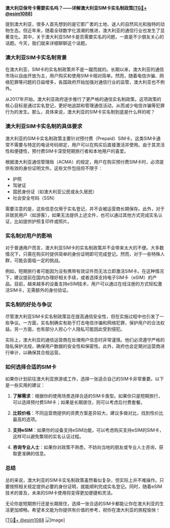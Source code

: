 **澳大利亞保号卡需要实名吗？——详解澳大利亚SIM卡实名制政策[[TG💪+ @esim1088](https://t.me/s/esim1088)]**

提到澳大利亚，很多人首先想到的是它那广袤的土地、迷人的自然风光和独特的动物生态。但近年来，随着全球数字化浪潮的推进，澳大利亚的通信行业也发生了显著变化。其中，关于澳大利亚SIM卡是否需要实名的问题，一直是不少朋友关心的话题。今天，我们就来详细聊聊这个话题。

### 澳大利亚SIM卡实名制背景

在澳大利亚，SIM卡的实名制政策并不是一蹴而就的。长期以来，澳大利亚的通信市场以自由开放为主，用户购买和使用SIM卡相对简单。然而，随着电信诈骗、网络犯罪等问题的日益增多，各国政府开始加强对通信行业的监管，澳大利亚也不例外。

从2017年开始，澳大利亚政府逐步推行了更严格的通信实名制政策。这项政策的核心目标是通过实名登记，更好地追踪和管理通信活动，从而减少电信诈骗等犯罪行为的发生。那么，具体来说，澳大利亚的SIM卡实名制到底是什么样的呢？

### 澳大利亚SIM卡实名制的具体要求

澳大利亚的SIM卡实名制政策主要针对预付费（Prepaid）SIM卡。这类SIM卡通常不需要与特定的电话号码绑定，用户可以在购买后直接激活并使用。由于其灵活性和便捷性，预付费SIM卡深受短期旅行者和本地用户的喜爱。

根据澳大利亚通信管理局（ACMA）的规定，用户在购买预付费SIM卡时，必须提供有效的身份证明文件。这些文件包括但不限于：

- 护照
- 驾驶证
- 国民身份证（如澳大利亚公民或永久居民）
- 社会安全号码（SSN）

需要注意的是，这些信息仅用于实名登记，并不会被运营商长期保存。此外，对于非居民用户（如游客），如果无法提供上述文件，也可以通过其他方式完成实名认证，比如提供护照复印件或照片。

### 实名制对用户的影响

对于普通用户而言，澳大利亚SIM卡的实名制政策并不会带来太大的不便。大多数情况下，只需在购买时提供简单的身份证明即可完成登记。然而，对于一些特殊人群，可能会面临一定的挑战。

例如，短期旅行者可能因为没有携带有效证件而无法立即激活SIM卡。在这种情况下，建议提前在国内办理好相关手续，或者选择支持电子SIM卡（eSIM）的产品。目前，越来越多的设备支持eSIM技术，用户可以通过在线注册的方式轻松激活SIM卡，无需额外的身份验证。

### 实名制的好处与争议

尽管澳大利亚SIM卡实名制政策旨在提高通信安全性，但在实施过程中也引发了一些争议。一方面，实名制确实有助于打击电信诈骗和网络犯罪，保护用户的合法权益。另一方面，也有部分人担心个人隐私可能因此受到侵犯。

实际上，澳大利亚的通信运营商在处理用户信息时非常谨慎。他们必须遵守严格的隐私保护法规，确保用户数据的安全性和保密性。此外，政府也会定期对运营商进行审计，以确保其合规运营。

### 如何选择合适的SIM卡

如果你计划前往澳大利亚旅游或工作，选择一张适合自己的SIM卡非常重要。以下是一些实用的建议：

1. **了解需求**：根据你的使用场景选择合适的SIM卡类型。如果你只是短期旅行，可以选择预付费SIM卡；如果是长期居住，则可以考虑后付费套餐。
   
2. **比较价格**：不同运营商提供的资费方案差异较大，建议多做对比，找到性价比最高的选项。

3. **支持eSIM**：如果你的设备支持eSIM功能，可以考虑购买支持eSIM的SIM卡，这样可以避免繁琐的实名认证过程。

4. **咨询专业人士**：如果你对政策不熟悉，不妨向当地的朋友或专业人士咨询，获取更准确的信息。

### 总结

总的来说，澳大利亚的SIM卡实名制政策虽然看似复杂，但实际上并不难操作。只要按照相关规定提供必要的身份证明，就能顺利完成实名登记。同时，随着eSIM技术的普及，未来的SIM卡使用将变得更加便捷和灵活。

无论你是短期旅行还是长期居住，选择一张合适的SIM卡都能让你在澳大利亚的生活更加顺畅。希望本文能为你提供有价值的参考，祝你在澳大利亚的旅程愉快！

[[TG💪+ @esim1088](https://t.me/s/esim1088) ![Image](https://i.postimg.cc/4NQfJmqS/Snipaste-2025-05-13-00-14-12.png)]